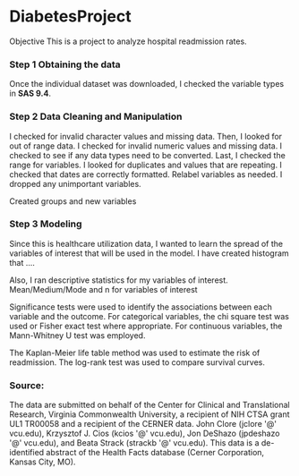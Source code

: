 # DiabetesProject

Objective
This is a project to analyze hospital readmission rates. 

### Step 1 Obtaining the data

Once the individual dataset was downloaded, I checked the variable types in **SAS 9.4**.
 
### Step 2 Data Cleaning and Manipulation 
 I checked for invalid character values and missing data. Then, I looked for out of range data. 
 I checked for invalid numeric values and missing data. I checked to see if any data types need to be converted. Last, I checked the range for variables. I looked for duplicates and values that are repeating. I checked that dates are correctly formatted. Relabel variables as needed. I dropped any unimportant variables. 

Created groups and new variables

### Step 3 Modeling 

Since this is healthcare utilization data, I wanted to learn the spread of the variables of interest that will be used in the model. 
I have created histogram that .... 

Also, I ran descriptive statistics for my variables of interest.
Mean/Medium/Mode and n for variables of interest 

Significance tests were used to identify the associations between each variable and the outcome. For categorical variables, the chi square test was used or Fisher exact test where appropriate. For continuous variables, the Mann-Whitney U test was employed. 

The Kaplan-Meier life table method was used to estimate the risk of readmission. The log-rank test was used to compare survival curves.

### Source:

The data are submitted on behalf of the Center for Clinical and Translational Research, Virginia Commonwealth University, a recipient of
NIH CTSA grant UL1 TR00058 and a recipient of the CERNER data. John Clore (jclore '@' vcu.edu), Krzysztof J. Cios (kcios '@' vcu.edu), 
Jon DeShazo (jpdeshazo '@' vcu.edu), and Beata Strack (strackb '@' vcu.edu). 
This data is a de-identified abstract of the Health Facts database (Cerner Corporation, Kansas City, MO).
